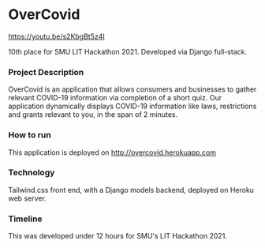 # OverCovid
https://youtu.be/s2KbgBt5z4I

10th place for SMU LIT Hackathon 2021. Developed via Django full-stack.

### Project Description
OverCovid is an application that allows consumers and businesses to gather relevant COVID-19 information via completion of a short quiz. Our application dynamically displays 
COVID-19 information like laws, restrictions and grants relevant to you, in the span of 2 minutes.

### How to run
This application is deployed on http://overcovid.herokuapp.com

### Technology
Tailwind.css front end, with a Django models backend, deployed on Heroku web server.

### Timeline
This was developed under 12 hours for SMU's LIT Hackathon 2021.

